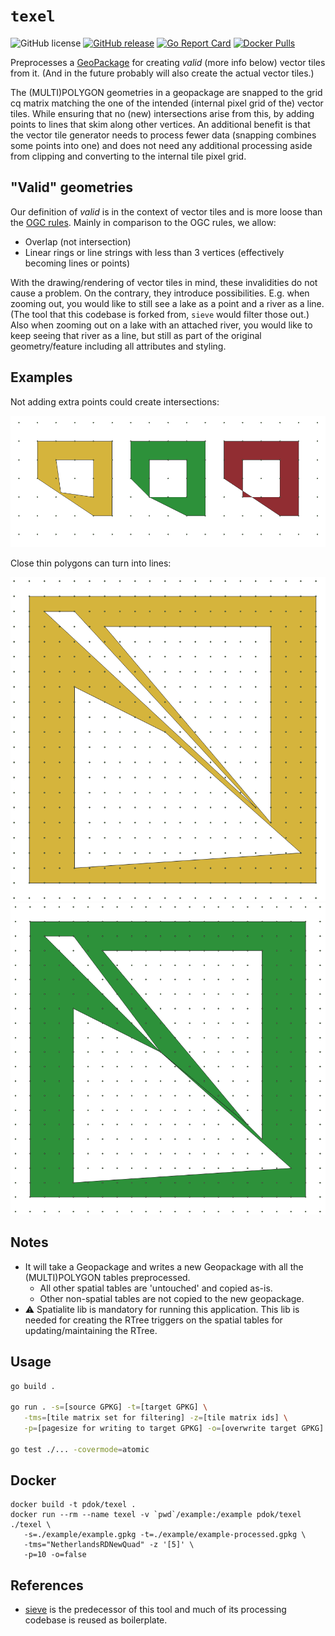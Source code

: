 # `texel`

![GitHub license](https://img.shields.io/github/license/PDOK/texel) [![GitHub
release](https://img.shields.io/github/release/PDOK/texel.svg)](https://github.com/PDOK/texel/releases)
[![Go Report
Card](https://goreportcard.com/badge/PDOK/texel)](https://goreportcard.com/report/PDOK/texel)
[![Docker
Pulls](https://img.shields.io/docker/pulls/pdok/texel.svg)](https://hub.docker.com/r/pdok/texel)

Preprocesses a [GeoPackage](https://www.geopackage.org/)
for creating _valid_ (more info below) vector tiles from it.
(And in the future probably will also create the actual vector tiles.)

The (MULTI)POLYGON geometries in a geopackage are snapped to the grid cq matrix
matching the one of the intended (internal pixel grid of the) vector tiles.
While ensuring that no (new) intersections arise from this, by adding points
to lines that skim along other vertices.
An additional benefit is that the vector tile generator needs to process fewer
data (snapping combines some points into one) and does not need any additional
processing aside from clipping and converting to the internal tile pixel grid.

## "Valid" geometries

Our definition of _valid_ is in the context of vector tiles and is more loose
than the [OGC rules](https://en.wikipedia.org/wiki/Simple_Features).
Mainly in comparison to the OGC rules, we allow:

* Overlap (not intersection)
* Linear rings or line strings with less than 3 vertices
  (effectively becoming lines or points)

With the drawing/rendering of vector tiles in mind, these invalidities do not
cause a problem. On the contrary, they introduce possibilities.
E.g. when zooming out, you would like to still see a lake as a point and a
river as a line. (The tool that this codebase is forked from, `sieve` would
filter those out.) Also when zooming out on a lake with an attached river,
you would like to keep seeing that river as a line, but still as part of the
original geometry/feature including all attributes and styling.

## Examples

Not adding extra points could create intersections:

![snapped with vs without extra point](./images/snapped-with-vs-without-extra-point.png)

Close thin polygons can turn into lines:

![before.png](./images/before.png) ![after-overlapping-lines.png](./images/after-overlapping-lines.png)

## Notes

- It will take a Geopackage and writes a new Geopackage with all the
  (MULTI)POLYGON tables preprocessed.
  - All other spatial tables are 'untouched' and copied as-is.
  - Other non-spatial tables are not copied to the new geopackage.
- :warning: Spatialite lib is mandatory for running this application. This lib is needed for
  creating the RTree triggers on the spatial tables for updating/maintaining the
  RTree.

## Usage

```sh
go build .

go run . -s=[source GPKG] -t=[target GPKG] \
   -tms=[tile matrix set for filtering] -z=[tile matrix ids] \
   -p=[pagesize for writing to target GPKG] -o=[overwrite target GPKG]

go test ./... -covermode=atomic
```

## Docker

```docker
docker build -t pdok/texel .
docker run --rm --name texel -v `pwd`/example:/example pdok/texel ./texel \
   -s=./example/example.gpkg -t=./example/example-processed.gpkg \
   -tms="NetherlandsRDNewQuad" -z '[5]' \
   -p=10 -o=false
```

## References

* [sieve](https://github.com/pdok/sieve) is the predecessor of this tool
  and much of its processing codebase is reused as boilerplate.
